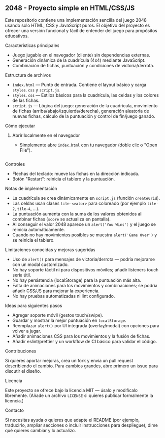## 2048 - Proyecto simple en HTML/CSS/JS

Este repositorio contiene una implementación sencilla del juego 2048 usando solo HTML, CSS y JavaScript puros. El objetivo del proyecto es ofrecer una versión funcional y fácil de entender del juego para propósitos educativos.

Características principales
- Juego jugable en el navegador (cliente) sin dependencias externas.
- Generación dinámica de la cuadrícula (4x4) mediante JavaScript.
- Combinación de fichas, puntuación y condiciones de victoria/derrota.

Estructura de archivos

- `index.html` — Punto de entrada. Contiene el layout básico y carga `styles.css` y `script.js`.
- `styles.css` — Estilos básicos para la cuadrícula, las celdas y los colores de las fichas.
- `script.js` — Lógica del juego: generación de la cuadrícula, movimiento de fichas (arriba/abajo/izquierda/derecha), generación aleatoria de nuevas fichas, cálculo de la puntuación y control de fin/juego ganado.

Cómo ejecutar

1) Abrir localmente en el navegador

   - Simplemente abre `index.html` con tu navegador (doble clic o "Open File").


```zsh

```

Controles

- Flechas del teclado: mueve las fichas en la dirección indicada.
- Botón "Restart": reinicia el tablero y la puntuación.

Notas de implementación

- La cuadrícula se crea dinámicamente en `script.js` (función `createGrid`).
- Las celdas usan clases `tile-<valor>` para coloreado (por ejemplo `tile-2`, `tile-4`, ...).
- La puntuación aumenta con la suma de los valores obtenidos al combinar fichas (`score` se actualiza en pantalla).
- Al conseguir el valor 2048 aparece un `alert('You Wins')` y el juego se reinicia automáticamente.
- Cuando no hay movimientos posibles se muestra `alert('Game Over')` y se reinicia el tablero.

Limitaciones conocidas y mejoras sugeridas

- Uso de `alert()` para mensajes de victoria/derrota — podría mejorarse con un modal customizado.
- No hay soporte táctil ni para dispositivos móviles; añadir listeners touch sería útil.
- No hay persistencia (localStorage) para la puntuación más alta.
- Falta de animaciones para los movimientos y combinaciones; se podría añadir CSS/JS para mejorar la experiencia.
- No hay pruebas automatizadas ni lint configurado.

Ideas para siguientes pasos

- Agregar soporte móvil (gestos touch/swipe).
- Guardar y mostrar la mejor puntuación en `localStorage`.
- Reemplazar `alert()` por UI integrada (overlay/modal) con opciones para volver a jugar.
- Añadir animaciones CSS para los movimientos y la fusión de fichas.
- Añadir eslint/prettier y un workflow de CI básico para validar el código.

Contribuciones

Si quieres aportar mejoras, crea un fork y envía un pull request describiendo el cambio. Para cambios grandes, abre primero un issue para discutir el diseño.

Licencia

Este proyecto se ofrece bajo la licencia MIT — úsalo y modifícalo libremente. (Añade un archivo `LICENSE` si quieres publicar formalmente la licencia.)

Contacto

Si necesitas ayuda o quieres que adapte el README (por ejemplo, traducirlo, ampliar secciones o incluir instrucciones para despliegue), dime qué quieres cambiar y lo actualizo.
